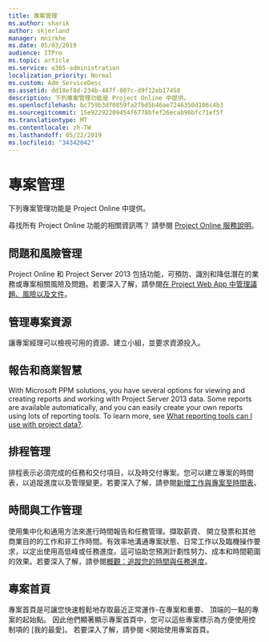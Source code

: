 ```yaml
---
title: 專案管理
ms.author: sharik
author: skjerland
manager: mnirkhe
ms.date: 05/03/2019
audience: ITPro
ms.topic: article
ms.service: o365-administration
localization_priority: Normal
ms.custom: Adm_ServiceDesc
ms.assetid: dd18ef8d-234b-487f-807c-d9f12eb17458
description: 下列專案管理功能是 Project Online 中提供。
ms.openlocfilehash: bc759b3df0859fa27bd5b46ae7246350d106c4b3
ms.sourcegitcommit: 15e92292209454f6778bfef26ecab96bfc71ef5f
ms.translationtype: MT
ms.contentlocale: zh-TW
ms.lasthandoff: 05/22/2019
ms.locfileid: "34342042"
---
```

# <a name="project-management"></a>專案管理

下列專案管理功能是 Project Online 中提供。
  
尋找所有 Project Online 功能的相關資訊嗎？ 請參閱 [Project Online 服務說明](project-online-service-description.md)。
  
## <a name="issues-and-risk-management"></a>問題和風險管理
<a name="bkmk_IssuesRiskManagement"> </a>

Project Online 和 Project Server 2013 包括功能，可預防、識別和降低潛在的業務或專案相關風險及問題。若要深入了解，請參閱[在 Project Web App 中管理議題、風險以及文件](https://go.microsoft.com/fwlink/?LinkId=402634)。
  
## <a name="manage-project-resources"></a>管理專案資源
<a name="bkmk_ManageProjectResources"> </a>

讓專案經理可以檢視可用的資源、建立小組，並要求資源投入。
  
## <a name="reporting-and-business-intelligence"></a>報告和商業智慧
<a name="bkmk_ReportingBusinessIntelligence"> </a>

With Microsoft PPM solutions, you have several options for viewing and creating reports and working with Project Server 2013 data. Some reports are available automatically, and you can easily create your own reports using lots of reporting tools. To learn more, see [What reporting tools can I use with project data?](https://go.microsoft.com/fwlink/?LinkId=402642).
  
## <a name="schedule-management"></a>排程管理
<a name="bkmk_ScheduleManagement"> </a>

排程表示必須完成的任務和交付項目，以及時交付專案。您可以建立專案的時間表，以追蹤進度以及管理變更。若要深入了解，請參閱[新增工作與專案至時間表](https://go.microsoft.com/fwlink/?LinkID=402655)。
  
## <a name="time-and-task-management"></a>時間與工作管理
<a name="bkmk_TimeTaskManagement"> </a>

使用集中化和通用方法來進行時間報告和任務管理。擷取薪資、 開立發票和其他商業目的的工作和非工作時間。有效率地溝通專案狀態、日常工作以及臨機操作要求，以定出使用高低峰或任務進度。這可協助您預測計劃性努力、成本和時間範圍的效果。若要深入了解，請參閱[概觀：追蹤您的時間與任務進度](https://go.microsoft.com/fwlink/p/?LinkId=271321)。

## <a name="project-home"></a>專案首頁
專案首頁是可讓您快速輕鬆地存取最近正常運作-在專案和重要、 頂端的一點的專案的起始點。 因此他們顯著顯示專案首頁中，您可以這些專案標示為方便使用控制項的 [我的最愛]。 若要深入了解，請參閱 <<c0>開始使用專案首頁。

